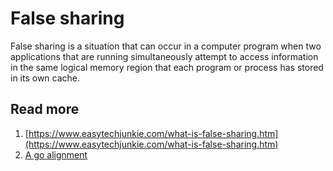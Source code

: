 # False sharing

False sharing is a situation that can occur in a computer program when two applications that are running simultaneously attempt to access information in the same logical memory region that each program or process has stored in its own cache.

## Read more

1. [https://www.easytechjunkie.com/what-is-false-sharing.htm](https://www.easytechjunkie.com/what-is-false-sharing.htm)
2. [A go alignment](https://go-review.googlesource.com/c/go/+/414214)
